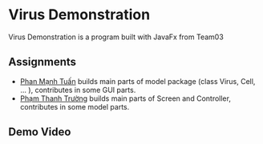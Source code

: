 # Virus Demonstration

Virus Demonstration is a program built with JavaFx from Team03


## Assignments
- [Phan Mạnh Tuấn](https://github.com/khongtrunght) builds main parts of model package (class Virus, Cell, ... ), contributes in some GUI parts.
- [Phạm Thanh Trường](https://github.com/bluezdot) builds main parts of Screen and Controller, contributes in some model parts.

## Demo Video
